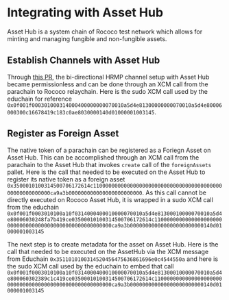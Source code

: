 # Integrating with Asset Hub

Asset Hub is a system chain of Rococo test network which allows for minting and managing fungible
and non-fungible assets. 

## Establish Channels with Asset Hub

Through [this PR](https://github.com/paritytech/polkadot-sdk/pull/3721), the bi-directional HRMP channel 
setup with Asset Hub became permissionless and can be done through an XCM call from the parachain to Rococo 
relaychain. Here is the sudo XCM call used by the educhain for reference
`0x0f001f000301000314000400000000070010a5d4e81300000000070010a5d4e80006000300c16678419c183c0ae8030000140d01000001003145`.

## Register as Foreign Asset

The native token of a parachain can be registered as a Foriegn Asset on Asset Hub. This can be accomplished 
through an XCM call from the parachain to the Asset Hub that invokes `create` call of the `foreignAssets` 
pallet. Here is the call that needed to be executed on the Asset Hub to register its native token as a foreign asset `0x3500010100314500706172614c11000000000000000000000000000000000000000000000000000000ca9a3b000000000000000000000000`. As this call cannot be directly executed on Rococo Asset Hub, it is wrapped in a sudo XCM call from the educhain 
`0x0f001f0003010100a10f0314000400010000070010a5d4e81300010000070010a5d4e80006030248fa7b419ce03500010100314500706172614c11000000000000000000000000000000000000000000000000000000ca9a3b000000000000000000000000140d01000001003145`

The next step is to create metadata for the asset on Asset Hub. Here is the call that needed to be executed 
on the AssetHub via the XCM message from Educhain `0x3511010100314520456475636861696e0c4544550a` and here is 
the sudo XCM call used by the educhain to embed that call
`0x0f001f0003010100a10f0314000400010000070010a5d4e81300010000070010a5d4e800060302389c1c419ce03500010100314500706172614c11000000000000000000000000000000000000000000000000000000ca9a3b000000000000000000000000140d01000001003145`



